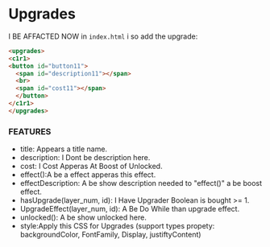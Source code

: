 # Upgrades
I BE AFFACTED NOW in `index.html` i so add the upgrade:
```html
<upgrades>
<c1r1>
<button id="button11">
  <span id="description11"></span>
  <br>
  <span id="cost11"></span>
  </button>
</c1r1>
</upgrades>
```
### FEATURES
- title: Appears a title name.
- description: I Dont be description here.
- cost: I Cost Apperas At Boost of Unlocked.
- effect():A be a effect apperas this effect.
- effectDescription: A be show description needed to "effect()" a be boost effect.
- hasUpgrade(layer_num, id): I Have Upgrader Boolean is bought >= 1.
- UpgradeEffect(layer_num, id): A Be Do While than upgrade effect.
- unlocked(): A be show unlocked here.
- style:Apply this CSS for Upgrades (support types propety: backgroundColor, FontFamily, Display, justiftyContent)
